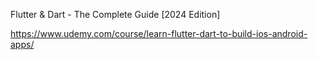 Flutter & Dart - The Complete Guide [2024 Edition]

https://www.udemy.com/course/learn-flutter-dart-to-build-ios-android-apps/

